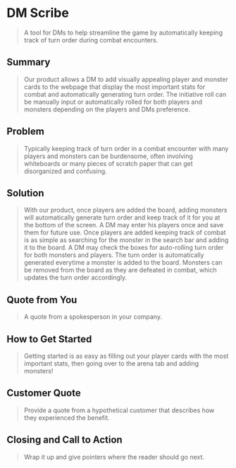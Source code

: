 # DM Scribe #
  > A tool for DMs to help streamline the game by automatically keeping track of turn order during combat encounters.

## Summary ##
  > Our product allows a DM to add visually appealing player and monster cards to the webpage that display the most important stats for combat and automatically generating turn order. The initiative roll can be manually input or automatically rolled for both players and monsters depending on the players and DMs preference.

## Problem ##
  > Typically keeping track of turn order in a combat encounter with many players and monsters can be burdensome, often involving whiteboards or many pieces of scratch paper that can get disorganized and confusing.

## Solution ##
  > With our product, once players are added the board, adding monsters will automatically generate turn order and keep track of it for you at the bottom of the screen.
  > A DM may enter his players once and save them for future use. Once players are added keeping track of combat is as simple as searching for the monster in the search bar and adding it to the board. A DM may check the boxes for auto-rolling turn order for both monsters and players. The turn order is automatically generated everytime a monster is added to the board. Monsters can be removed from the board as they are defeated in combat, which updates the turn order accordingly. 

## Quote from You ##
  > A quote from a spokesperson in your company.

## How to Get Started ##
  > Getting started is as easy as filling out your player cards with the most important stats, then going over to the arena tab and adding monsters!

## Customer Quote ##
  > Provide a quote from a hypothetical customer that describes how they experienced the benefit.

## Closing and Call to Action ##
  > Wrap it up and give pointers where the reader should go next.
